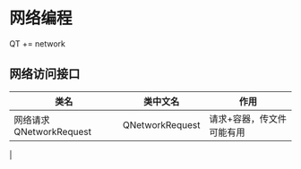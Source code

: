 # 网络编程

QT += network

## 网络访问接口

|类名|类中文名|作用|
|--|--|--|
|网络请求QNetworkRequest|QNetworkRequest|请求+容器，传文件可能有用|
|
